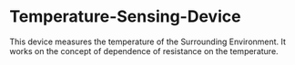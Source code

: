 # Temperature-Sensing-Device

This device measures the temperature of the Surrounding Environment. It works on the concept of dependence of resistance on the temperature. 


